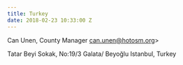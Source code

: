 ```yaml
---
title: Turkey
date: 2018-02-23 10:33:00 Z
---
```


Can Unen, County Manager
[can.unen@hotosm.org](can.unen@hotosm.org)> 

Tatar Beyi Sokak, No:19/3
Galata/ Beyoğlu
Istanbul, Turkey